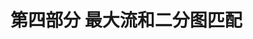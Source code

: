 <hgroup>

# <samp class="SANS_Futura_Std_Bold_Condensed_B_11">第四部分</samp> <samp class="SANS_Dogma_OT_Bold_B_11">最大流和二分图匹配</samp>

</hgroup>
